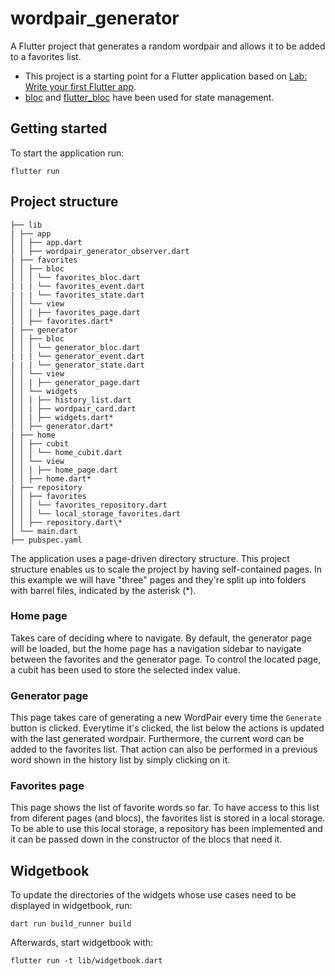 # wordpair_generator

A Flutter project that generates a random wordpair and allows it to be added to a favorites list.

- This project is a starting point for a Flutter application based on [Lab: Write your first Flutter app](https://docs.flutter.dev/get-started/codelab).
- [bloc](https://github.com/felangel/bloc/) and [flutter_bloc](https://pub.dev/packages/flutter_bloc) have been used for state management.

## Getting started

To start the application run:

```
flutter run
```

## Project structure

```
├── lib
| ├── app
│ │ ├── app.dart
│ │ ├── wordpair_generator_observer.dart
| ├── favorites
│ │ ├── bloc
│ │ │ └── favorites_bloc.dart
| | | └── favorites_event.dart
| | | └── favorites_state.dart
│ │ └── view
│ │ | ├── favorites_page.dart
│ │ ├── favorites.dart*
| ├── generator
│ │ ├── bloc
│ │ │ └── generator_bloc.dart
| | | └── generator_event.dart
| | | └── generator_state.dart
│ │ └── view
│ │ | ├── generator_page.dart
│ │ └── widgets
│ │ | ├── history_list.dart
│ │ | ├── wordpair_card.dart
│ │ | ├── widgets.dart*
│ │ ├── generator.dart*
| ├── home
│ │ ├── cubit
│ │ │ └── home_cubit.dart
│ │ └── view
│ │ | ├── home_page.dart
│ │ ├── home.dart*
| ├── repository
│ │ ├── favorites
│ │ │ └── favorites_repository.dart
│ │ │ └── local_storage_favorites.dart
│ │ ├── repository.dart\*
│ └── main.dart
├── pubspec.yaml
```

The application uses a page-driven directory structure. This project structure enables us to scale the project by having self-contained pages. In this example we will have "three" pages and they're split up into folders with barrel files, indicated by the asterisk (\*).

### Home page

Takes care of deciding where to navigate. By default, the generator page will be loaded, but the home page has a navigation sidebar to navigate between the favorites and the generator page.
To control the located page, a cubit has been used to store the selected index value.

### Generator page

This page takes care of generating a new WordPair every time the `Generate` button is clicked. Everytime it's clicked, the list below the actions is updated with the last generated wordpair.
Furthermore, the current word can be added to the favorites list. That action can also be performed in a previous word shown in the history list by simply clicking on it.

### Favorites page

This page shows the list of favorite words so far.
To have access to this list from diferent pages (and blocs), the favorites list is stored in a local storage.
To be able to use this local storage, a repository has been implemented and it can be passed down in the constructor of the blocs that need it.

## Widgetbook

To update the directories of the widgets whose use cases need to be displayed in widgetbook, run:

```
dart run build_runner build
```

Afterwards, start widgetbook with:

```
flutter run -t lib/widgetbook.dart
```

